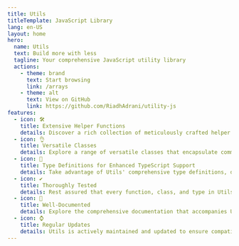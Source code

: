 ```yaml
---
title: Utils
titleTemplate: JavaScript Library
lang: en-US
layout: home
hero:
  name: Utils
  text: Build more with less
  tagline: Your comprehensive JavaScript utility library
  actions:
    - theme: brand
      text: Start browsing
      link: /arrays
    - theme: alt
      text: View on GitHub
      link: https://github.com/RiadhAdrani/utility-js
features:
  - icon: 🛠️
    title: Extensive Helper Functions
    details: Discover a rich collection of meticulously crafted helper functions designed to streamline your JavaScript development process. From common tasks to complex operations, Utils has got you covered.
  - icon: 👌
    title: Versatile Classes
    details: Explore a range of versatile classes that encapsulate commonly used functionalities, enabling you to build robust and modular applications. Utils provides well-designed classes that can be easily extended or customized to suit your specific needs.
  - icon: 📏
    title: Type Definitions for Enhanced TypeScript Support
    details: Take advantage of Utils' comprehensive type definitions, designed to enhance your TypeScript development experience. Achieve better code quality, improved maintainability, and catch errors early with type checking support.
  - icon: ✔️
    title: Thoroughly Tested
    details: Rest assured that every function, class, and type in Utils has undergone extensive testing. Our rigorous testing practices ensure the reliability and stability of the library, providing you with confidence in its performance.
  - icon: 📃
    title: Well-Documented
    details: Explore the comprehensive documentation that accompanies Utils. Clear and concise explanations, code examples, and usage guidelines help you quickly grasp the library's capabilities, making it easy to leverage its power in your projects.
  - icon: ⌚
    title: Regular Updates
    details: Utils is actively maintained and updated to ensure compatibility with the latest JavaScript standards and best practices. Benefit from the latest features, bug fixes, and performance optimizations as our library evolves.
---
```

